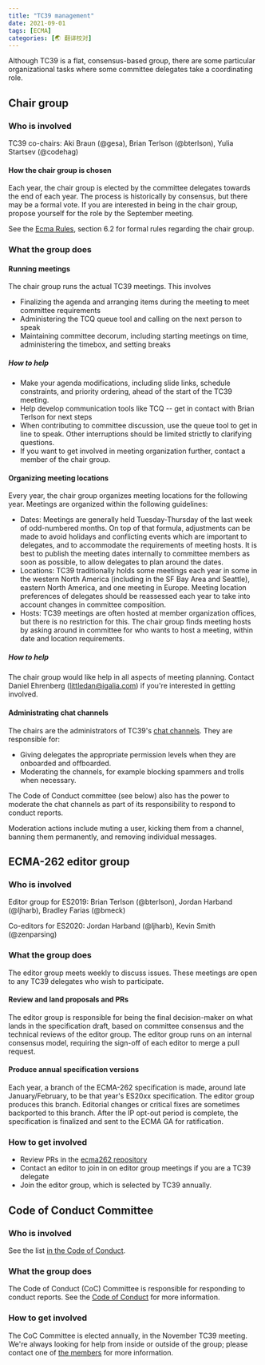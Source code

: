 ```yaml
---
title: "TC39 management"
date: 2021-09-01
tags: [ECMA]
categories: [🌏 翻译校对]
---
```


Although TC39 is a flat, consensus-based group, there are some particular organizational tasks where some committee delegates take a coordinating role.
<!-- more -->
## Chair group

### Who is involved

TC39 co-chairs: Aki Braun (@gesa), Brian Terlson (@bterlson), Yulia Startsev (@codehag)

#### How the chair group is chosen

Each year, the chair group is elected by the committee delegates towards the end of each year. The process is historically by consensus, but there may be a formal vote. If you are interested in being in the chair group, propose yourself for the role by the September meeting.

See the [Ecma Rules](https://www.ecma-international.org/memento/EcmaRules.htm), section 6.2 for formal rules regarding the chair group.

### What the group does

#### Running meetings

The chair group runs the actual TC39 meetings. This involves
- Finalizing the agenda and arranging items during the meeting to meet committee requirements
- Administering the TCQ queue tool and calling on the next person to speak
- Maintaining committee decorum, including starting meetings on time, administering the timebox, and setting breaks

##### How to help

- Make your agenda modifications, including slide links, schedule constraints, and priority ordering, ahead of the start of the TC39 meeting.
- Help develop communication tools like TCQ -- get in contact with Brian Terlson for next steps
- When contributing to committee discussion, use the queue tool to get in line to speak. Other interruptions should be limited strictly to clarifying questions.
- If you want to get involved in meeting organization further, contact a member of the chair group.

#### Organizing meeting locations

Every year, the chair group organizes meeting locations for the following year. Meetings are organized within the following guidelines:
- Dates: Meetings are generally held Tuesday-Thursday of the last week of odd-numbered months. On top of that formula, adjustments can be made to avoid holidays and conflicting events which are important to delegates, and to accommodate the requirements of meeting hosts. It is best to publish the meeting dates internally to committee members as soon as possible, to allow delegates to plan around the dates.
- Locations: TC39 traditionally holds some meetings each year in some in the western North America (including in the SF Bay Area and Seattle), eastern North America, and one meeting in Europe. Meeting location preferences of delegates should be reassessed each year to take into account changes in committee composition.
- Hosts: TC39 meetings are often hosted at member organization offices, but there is no restriction for this. The chair group finds meeting hosts by asking around in committee for who wants to host a meeting, within date and location requirements.

##### How to help

The chair group would like help in all aspects of meeting planning. Contact Daniel Ehrenberg (littledan@igalia.com) if you're interested in getting involved.

#### Administrating chat channels

The chairs are the administrators of TC39's [chat channels](./matrix-guide.md).
They are responsible for:
- Giving delegates the appropriate permission levels when they are onboarded and offboarded.
- Moderating the channels, for example blocking spammers and trolls when necessary.

The Code of Conduct committee (see below) also has the power to moderate the chat channels as part of its responsibility to respond to conduct reports.

Moderation actions include muting a user, kicking them from a channel, banning them permanently, and removing individual messages.

## ECMA-262 editor group

### Who is involved

Editor group for ES2019: Brian Terlson (@bterlson), Jordan Harband (@ljharb), Bradley Farias (@bmeck)

Co-editors for ES2020: Jordan Harband (@ljharb), Kevin Smith (@zenparsing)

### What the group does

The editor group meets weekly to discuss issues. These meetings are open to any TC39 delegates who wish to participate.

#### Review and land proposals and PRs

The editor group is responsible for being the final decision-maker on what lands in the specification draft, based on committee consensus and the technical reviews of the editor group. The editor group runs on an internal consensus model, requiring the sign-off of each editor to merge a pull request.

#### Produce annual specification versions

Each year, a branch of the ECMA-262 specification is made, around late January/February, to be that year's ES20xx specification. The editor group produces this branch. Editorial changes or critical fixes are sometimes backported to this branch. After the IP opt-out period is complete, the specification is finalized and sent to the ECMA GA for ratification.

### How to get involved

- Review PRs in the [ecma262 repository](https://github.com/tc39/ecma262/pulls)
- Contact an editor to join in on editor group meetings if you are a TC39 delegate
- Join the editor group, which is selected by TC39 annually.

## Code of Conduct Committee

### Who is involved

See the list [in the Code of Conduct](https://tc39.es/code-of-conduct/#code-of-conduct-committee).

### What the group does

The Code of Conduct (CoC) Committee is responsible for responding to conduct reports. See the [Code of Conduct](https://tc39.es/code-of-conduct/) for more information.

### How to get involved

The CoC Committee is elected annually, in the November TC39 meeting. We're always looking for help from inside or outside of the group; please contact one of [the members](https://tc39.es/code-of-conduct/#code-of-conduct-committee) for more information.
